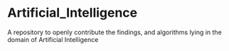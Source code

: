 # Artificial_Intelligence
A repository to openly contribute the findings, and algorithms lying in the domain of Artificial Intelligence
